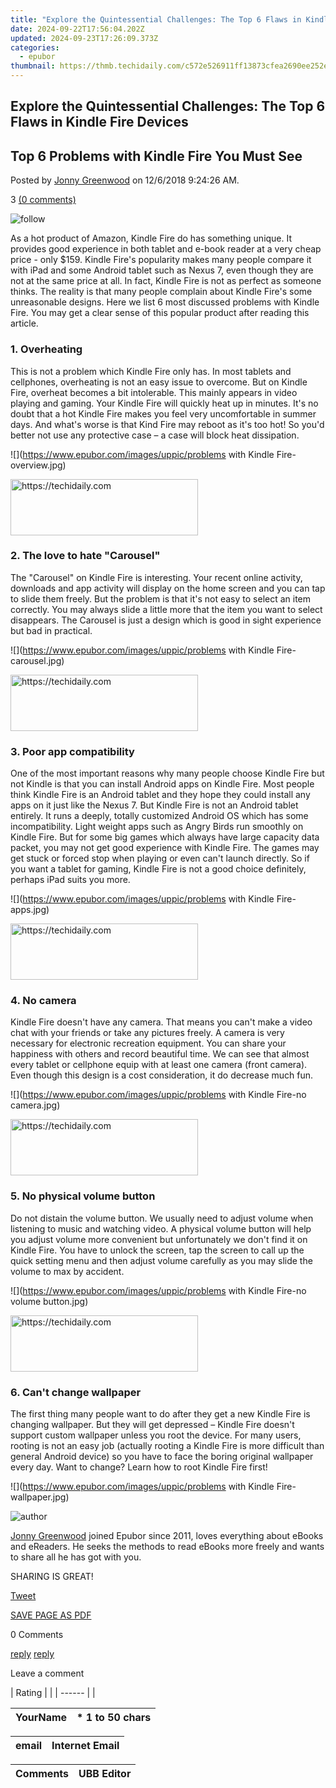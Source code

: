 ```yaml
---
title: "Explore the Quintessential Challenges: The Top 6 Flaws in Kindle Fire Devices"
date: 2024-09-22T17:56:04.202Z
updated: 2024-09-23T17:26:09.373Z
categories:
  - epubor
thumbnail: https://thmb.techidaily.com/c572e526911ff13873cfea2690ee252e9ff11a89ced90101624b46320eed1514.jpg
---
```


## Explore the Quintessential Challenges: The Top 6 Flaws in Kindle Fire Devices

## Top 6 Problems with Kindle Fire You Must See

Posted by [Jonny Greenwood](https://plus.google.com/u/0/+JonnyGreenwood999) on 12/6/2018 9:24:26 AM.

3 [(0 comments)](http://www.epubor.com/#comment-area) 

![follow](http://www.epubor.com/images/follow.png)

As a hot product of Amazon, Kindle Fire do has something unique. It provides good experience in both tablet and e-book reader at a very cheap price - only $159\. Kindle Fire's popularity makes many people compare it with iPad and some Android tablet such as Nexus 7, even though they are not at the same price at all. In fact, Kindle Fire is not as perfect as someone thinks. The reality is that many people complain about Kindle Fire's some unreasonable designs. Here we list 6 most discussed problems with Kindle Fire. You may get a clear sense of this popular product after reading this article.

### 1\. Overheating

This is not a problem which Kindle Fire only has. In most tablets and cellphones, overheating is not an easy issue to overcome. But on Kindle Fire, overheat becomes a bit intolerable. This mainly appears in video playing and gaming. Your Kindle Fire will quickly heat up in minutes. It's no doubt that a hot Kindle Fire makes you feel very uncomfortable in summer days. And what's worse is that Kind Fire may reboot as it's too hot! So you'd better not use any protective case – a case will block heat dissipation.

![](https://www.epubor.com/images/uppic/problems with Kindle Fire-overview.jpg)

<!-- affiliate ads begin -->
<a href="https://aligracehair.sjv.io/c/5597632/1880940/19272" target="_top" id="1880940">
  <img src="//a.impactradius-go.com/display-ad/19272-1880940" border="0" alt="https://techidaily.com" width="300" height="90"/>
</a>
<img height="0" width="0" src="https://aligracehair.sjv.io/i/5597632/1880940/19272" style="position:absolute;visibility:hidden;" border="0" />
<!-- affiliate ads end -->

### 2\. The love to hate "Carousel"

The "Carousel" on Kindle Fire is interesting. Your recent online activity, downloads and app activity will display on the home screen and you can tap to slide them freely. But the problem is that it's not easy to select an item correctly. You may always slide a little more that the item you want to select disappears. The Carousel is just a design which is good in sight experience but bad in practical.

![](https://www.epubor.com/images/uppic/problems with Kindle Fire-carousel.jpg)

<!-- affiliate ads begin -->
<a href="https://aligracehair.sjv.io/c/5597632/1925565/19272" target="_top" id="1925565">
  <img src="//a.impactradius-go.com/display-ad/19272-1925565" border="0" alt="https://techidaily.com" width="300" height="90"/>
</a>
<img height="0" width="0" src="https://aligracehair.sjv.io/i/5597632/1925565/19272" style="position:absolute;visibility:hidden;" border="0" />
<!-- affiliate ads end -->

### 3\. Poor app compatibility

One of the most important reasons why many people choose Kindle Fire but not Kindle is that you can install Android apps on Kindle Fire. Most people think Kindle Fire is an Android tablet and they hope they could install any apps on it just like the Nexus 7\. But Kindle Fire is not an Android tablet entirely. It runs a deeply, totally customized Android OS which has some incompatibility. Light weight apps such as Angry Birds run smoothly on Kindle Fire. But for some big games which always have large capacity data packet, you may not get good experience with Kindle Fire. The games may get stuck or forced stop when playing or even can't launch directly. So if you want a tablet for gaming, Kindle Fire is not a good choice definitely, perhaps iPad suits you more.

![](https://www.epubor.com/images/uppic/problems with Kindle Fire-apps.jpg)

<!-- affiliate ads begin -->
<a href="https://homestyler.sjv.io/c/5597632/1943750/22993" target="_top" id="1943750">
  <img src="//a.impactradius-go.com/display-ad/22993-1943750" border="0" alt="https://techidaily.com" width="300" height="90"/>
</a>
<img height="0" width="0" src="https://homestyler.sjv.io/i/5597632/1943750/22993" style="position:absolute;visibility:hidden;" border="0" />
<!-- affiliate ads end -->

### 4\. No camera

Kindle Fire doesn't have any camera. That means you can't make a video chat with your friends or take any pictures freely. A camera is very necessary for electronic recreation equipment. You can share your happiness with others and record beautiful time. We can see that almost every tablet or cellphone equip with at least one camera (front camera). Even though this design is a cost consideration, it do decrease much fun.

![](https://www.epubor.com/images/uppic/problems with Kindle Fire-no camera.jpg)

<!-- affiliate ads begin -->
<a href="https://aligracehair.sjv.io/c/5597632/2036496/19272" target="_top" id="2036496">
  <img src="//a.impactradius-go.com/display-ad/19272-2036496" border="0" alt="https://techidaily.com" width="300" height="90"/>
</a>
<img height="0" width="0" src="https://aligracehair.sjv.io/i/5597632/2036496/19272" style="position:absolute;visibility:hidden;" border="0" />
<!-- affiliate ads end -->

### 5\. No physical volume button

Do not distain the volume button. We usually need to adjust volume when listening to music and watching video. A physical volume button will help you adjust volume more convenient but unfortunately we don't find it on Kindle Fire. You have to unlock the screen, tap the screen to call up the quick setting menu and then adjust volume carefully as you may slide the volume to max by accident.

![](https://www.epubor.com/images/uppic/problems with Kindle Fire-no volume button.jpg)

<!-- affiliate ads begin -->
<a href="https://laganoo.pxf.io/c/5597632/1528689/16446" target="_top" id="1528689">
  <img src="//a.impactradius-go.com/display-ad/16446-1528689" border="0" alt="https://techidaily.com" width="300" height="90"/>
</a>
<img height="0" width="0" src="https://laganoo.pxf.io/i/5597632/1528689/16446" style="position:absolute;visibility:hidden;" border="0" />
<!-- affiliate ads end -->

### 6\. Can't change wallpaper

The first thing many people want to do after they get a new Kindle Fire is changing wallpaper. But they will get depressed – Kindle Fire doesn't support custom wallpaper unless you root the device. For many users, rooting is not an easy job (actually rooting a Kindle Fire is more difficult than general Android device) so you have to face the boring original wallpaper every day. Want to change? Learn how to root Kindle Fire first!

![](https://www.epubor.com/images/uppic/problems with Kindle Fire-wallpaper.jpg)

![author](https://www.epubor.com/images/uppic/jonny.png)

[Jonny Greenwood](https://plus.google.com/u/0/+JonnyGreenwood999) joined Epubor since 2011, loves everything about eBooks and eReaders. He seeks the methods to read eBooks more freely and wants to share all he has got with you.

SHARING IS GREAT!

[Tweet](https://twitter.com/share) 

[SAVE PAGE AS PDF](https://tools.techidaily.com/epubor/products/) 

0 Comments

[reply](https://tools.techidaily.com/epubor/products/) [reply](https://tools.techidaily.com/epubor/products/) 

Leave a comment

| Rating |  |
| ------ |  |

| YourName | \*  1 to 50 chars |
| -------- | ----------------- |

| email | Internet Email |
| ----- | -------------- |

| Comments | UBB Editor |
| -------- | ---------- |

<ins class="adsbygoogle"
     style="display:block"
     data-ad-format="autorelaxed"
     data-ad-client="ca-pub-7571918770474297"
     data-ad-slot="1223367746"></ins>

<ins class="adsbygoogle"
     style="display:block"
     data-ad-client="ca-pub-7571918770474297"
     data-ad-slot="8358498916"
     data-ad-format="auto"
     data-full-width-responsive="true"></ins>



